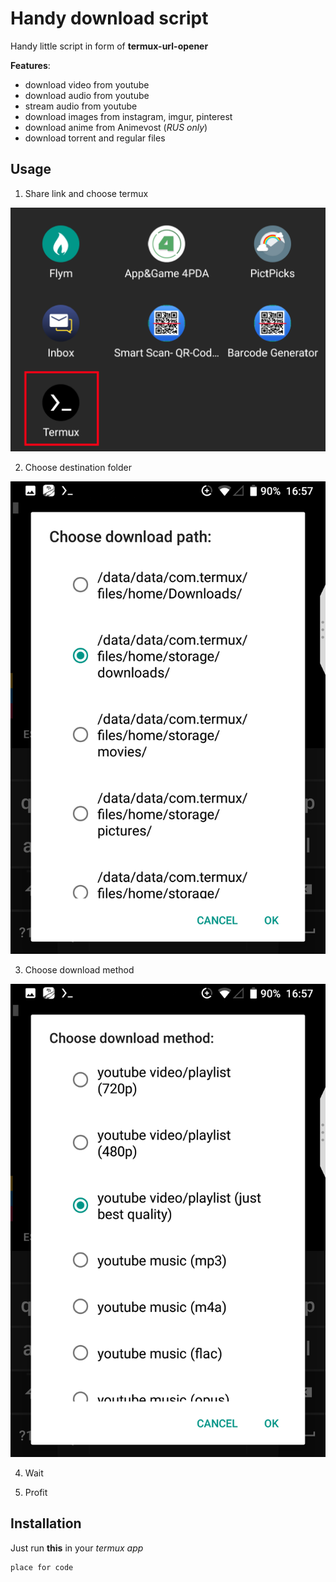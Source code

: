 # Handy download script

Handy little script in form of **termux-url-opener**

**Features**:
- download video from youtube
- download audio from youtube
- stream audio from youtube
- download images from instagram, imgur, pinterest
- download anime from Animevost (_RUS only_)
- download torrent and regular files 

## Usage

1. Share link and choose termux

![Share and termux](Screenshot_20200819-165702.png)

2. Choose destination folder 

![Choosing destination folder](Screenshot_20200819-165718.png)

3. Choose download method

![Choosing download method](Screenshot_20200819-165728.png)

4. Wait

5. Profit

## Installation 

Just run **this** in your _termux app_

``` bash
place for code
```





